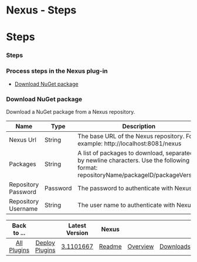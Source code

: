 
Nexus - Steps
=============

# Steps


### Steps




### Process steps in the Nexus plug-in

* [Download NuGet package](#download_nuget_package)


### Download NuGet package

Download a NuGet package from a Nexus repository.


| Name | Type | Description | Required |
| --- | --- | --- | --- |
| Nexus Url | String | The base URL of the Nexus repository. For example: http://localhost:8081/nexus | Yes |
| Packages | String | A list of packages to download, separated by newline characters. Use the following format: repositoryName/packageID/packageVersion | Yes |
| Repository Password | Password | The password to authenticate with Nexus. | No |
| Repository Username | String | The user name to authenticate with Nexus. | No |



|Back to ...||Latest Version|Nexus |||
| :---: | :---: | :---: | :---: | :---: | :---: |
|[All Plugins](../../index.md)|[Deploy Plugins](../README.md)|[3.1101667](https://raw.githubusercontent.com/UrbanCode/IBM-UCD-PLUGINS/main/files/nexus/Nexus-3.1101667.zip)|[Readme](README.md)|[Overview](overview.md)|[Downloads](downloads.md)|
